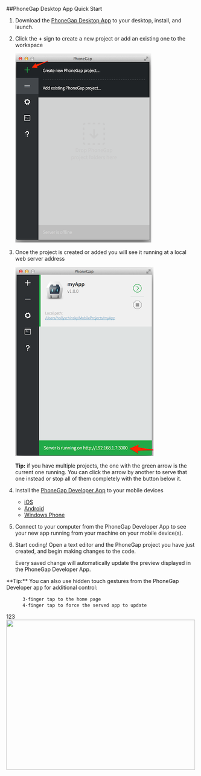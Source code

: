 ##PhoneGap Desktop App Quick Start

1. Download the [PhoneGap Desktop App](https://github.com/phonegap/phonegap-app-desktop/releases) to your desktop, install, and launch.

2. Click the **+** sign to create a new project or add an existing one to the workspace

	![](images/desktop-app-plus-sm.png)

3. Once the project is created or added you will see it running at a local web server address

	![](images/desktop-app-url-sm.png)

	**Tip:** if you have multiple projects, the one with the green arrow is the current one running. You can click the arrow by another to serve that one instead or stop all of them completely with the button below it. 

3. Install the [PhoneGap Developer App](http://app.phonegap.com) to your mobile devices

	- [iOS](https://itunes.apple.com/app/id843536693)
	- [Android](https://play.google.com/store/apps/details?id=com.adobe.phonegap.app)
	- [Windows Phone](http://www.windowsphone.com/s?appid=5c6a2d1e-4fad-4bf8-aaf7-71380cc84fe3)

4. Connect to your computer from the PhoneGap Developer App to see your new app running from your machine on your mobile device(s).

5. Start coding! Open a text editor and the PhoneGap project you have just created, and begin making changes to the code.

	Every saved change will automatically update the preview displayed in the PhoneGap Developer App.

<div class="tip">**Tip:** You can also use hidden touch gestures from the PhoneGap Developer app for additional control:</div>

          3-finger tap to the home page
          4-finger tap to force the served app to update

<div>123
<img src='images/phonegap-app-developer-workflow-v2.gif' width="500" height="397"/>
</div>
	 
